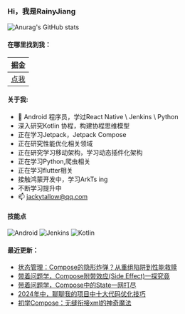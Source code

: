 ### Hi，我是RainyJiang

![Anurag's GitHub stats](https://github-readme-stats.vercel.app/api?username=RainyJiang22&bg_color=30,C2FFD8,465EFB&title_color=fff&text_color=fff)

#### 在哪里找到我：

|                            掘金                            |
| :--------------------------------------------------------: |
| [点我](https://juejin.cn/user/2287404300943566) |


#### 关于我:
- 🙋 Android 程序员，学过React Native \ Jenkins \ Python
- 深入研究Kotlin 协程，构建协程思维模型
- 正在学习Jetpack，Jetpack Compose
- 正在研究性能优化相关领域
- 正在研究学习移动架构，学习动态插件化架构
- 正在学习Python,爬虫相关
- 正在学习flutter相关
- 接触鸿蒙开发中，学习ArkTs ing
- 不断学习提升中
- 📫 jackytallow@qq.com

#### 技能点

![Android](https://img.shields.io/badge/Android-%2335495e.svg?style=for-the-badge&logo=Android&logoColor=%FF35D06D)
![Jenkins](https://img.shields.io/badge/Jenkins-%2335495e.svg?style=for-the-badge&logo=jenkins&logoColor=%FFC62327)
![Kotlin](https://img.shields.io/badge/Kotlin-%2335495e.svg?style=for-the-badge&logo=kotlin&logoColor=%FFFCBF40)

#### 最近更新：
<!-- BLOG-POST-LIST:START -->
- [状态管理：Compose的隐形炸弹？从重组陷阱到性能救赎](https://juejin.cn/post/7505042954199679013)
- [带着问题学，Compose附带效应&lpar;Side Effect&rpar;一探究竟](https://juejin.cn/post/7464050299616755775)
- [带着问题学，Compose中的State一网打尽](https://juejin.cn/post/7399530589987504128)
- [2024年中，聊聊我的项目中十大代码优化技巧](https://juejin.cn/post/7377200392059682831)
- [初学Compose：无缝衔接xml的神奇魔法](https://juejin.cn/post/7288151382533390395)
<!-- BLOG-POST-LIST:END -->

